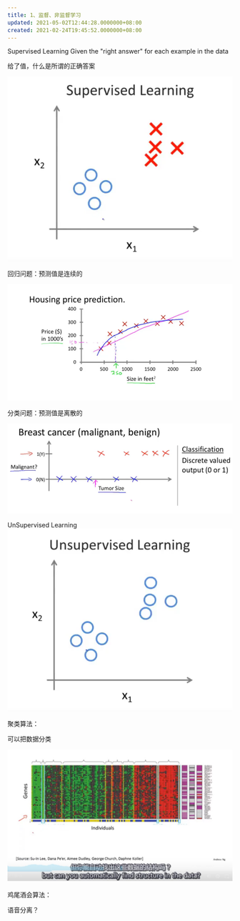 ```yaml
---
title: 1、监督、非监督学习
updated: 2021-05-02T12:44:28.0000000+08:00
created: 2021-02-24T19:45:52.0000000+08:00
---
```


Supervised Learning
Given the "right answer" for each example in the data

给了值，什么是所谓的正确答案

![image1](resources/image1.png)

回归问题：预测值是连续的

![image2](resources/image2.png)

分类问题：预测值是离散的

![image3](resources/image3.png)

UnSupervised Learning
![image4](resources/image4.png)

聚类算法：

可以把数据分类

![image5](resources/image5.jpeg)

鸡尾酒会算法：

语音分离？

